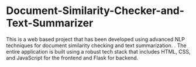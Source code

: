 # Document-Similarity-Checker-and-Text-Summarizer
This is a web based project that has been developed using advanced NLP techniques for document similarity checking and text summarization. . The entire application is built using a robust tech stack that includes HTML, CSS, and JavaScript for the frontend and Flask for backend.
